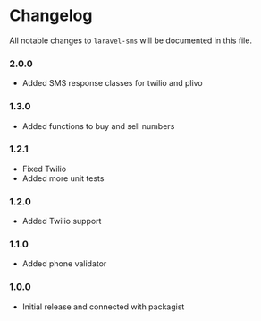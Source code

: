 # Changelog

All notable changes to `laravel-sms` will be documented in this file.

### 2.0.0
- Added SMS response classes for twilio and plivo

### 1.3.0
- Added functions to buy and sell numbers
	
### 1.2.1
- Fixed Twilio
- Added more unit tests

### 1.2.0
- Added Twilio support

### 1.1.0
- Added phone validator

### 1.0.0
- Initial release and connected with packagist
